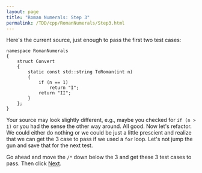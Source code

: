 ```yaml
---
layout: page
title: "Roman Numerals: Step 3"
permalink: /TDD/cpp/RomanNumerals/Step3.html
---
```


Here's the current source, just enough to pass the first two test cases:

```
namespace RomanNumerals
{
	struct Convert
	{
		static const std::string ToRoman(int n)
		{
			if (n == 1)
				return "I";
			return "II";
		}
	};
}
```
Your source may look slightly different, e.g., maybe you checked for ```if (n > 1)``` or you had the sense the other way around.  All good.
Now let's refactor. We could either do nothing or we could be just a little prescient and realize that we can get the 3 case to pass if we used a ```for``` loop.  Let's not jump the gun and save that for the next test.

Go ahead and move the ```/*``` down below the 3 and get these 3 test cases to pass.  Then click [Next](Step4.html).
